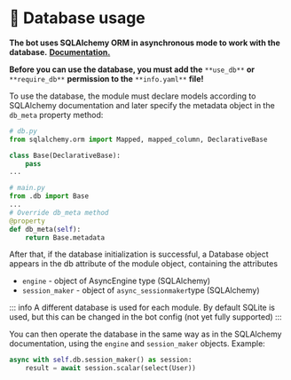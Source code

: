 # 💽 Database usage

**The bot uses SQLAlchemy ORM in asynchronous mode to work with the database.** [**Documentation.**](https://docs.sqlalchemy.org/en/20/)

**Before you can use the database, you must add the** `**use_db**` **or** `**require_db**` **permission to the** `**info.yaml**` **file!**

To use the database, the module must declare models according to SQLAlchemy documentation and later specify the metadata object in the `db_meta` property method:

```python
# db.py
from sqlalchemy.orm import Mapped, mapped_column, DeclarativeBase

class Base(DeclarativeBase):
    pass
...

# main.py
from .db import Base
...
# Override db_meta method
@property
def db_meta(self):
    return Base.metadata
```

After that, if the database initialization is successful, a Database object appears in the db attribute of the module object, containing the attributes

- `engine` - object of AsyncEngine type (SQLAlchemy)
- `session_maker` - object of `async_sessionmaker`type (SQLAlchemy)

::: info
A different database is used for each module. By default SQLite is used, but this can be changed in the bot config (not yet fully supported)
:::

You can then operate the database in the same way as in the SQLAlchemy documentation, using the `engine` and `session_maker` objects. Example:

```python
async with self.db.session_maker() as session:
    result = await session.scalar(select(User))
```
